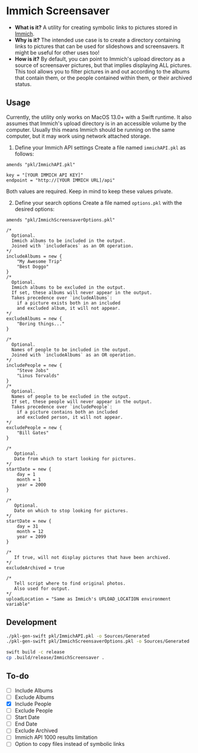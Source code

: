 # Immich Screensaver

- **What is it?** A utility for creating symbolic links to pictures stored in [Immich](https://github.com/immich-app/immich).
- **Why is it?** The intended use case is to create a directory containing links 
to pictures that can be used for slideshows and screensavers. 
It might be useful for other uses too!
- **How is it?** By default, you can point to Immich's upload directory as a 
source of screensaver pictures, but that implies displaying ALL pictures.
This tool allows you to filter pictures in and out according to the albums that
contain them, or the people contained within them, or their archived status.

## Usage
Currently, the utility only works on MacOS 13.0+ with a Swift runtime.
It also assumes that Immich's upload directory is in an accessible volume by the computer.
Usually this means Immich should be running on the same computer, but it may work using network attached storage.

1. Define your Immich API settings
Create a file named `immichAPI.pkl` as follows:
```pkl
amends "pkl/ImmichAPI.pkl"

key = "[YOUR IMMICH API KEY]"
endpoint = "http://[YOUR IMMICH URL]/api"
```
Both values are required. Keep in mind to keep these values private.

2. Define your search options
Create a file named `options.pkl` with the desired options:
```pkl
amends "pkl/ImmichScreensaverOptions.pkl"

/*
  Optional.
  Immich albums to be included in the output.
  Joined with `includeFaces` as an OR operation.
*/
includeAlbums = new {
    "My Awesome Trip"
    "Best Doggo"
}
/*
  Optional.
  Immich albums to be excluded in the output.
  If set, these albums will never appear in the output.
  Takes precedence over `includeAlbums`:
    if a picture exists both in an included
    and excluded album, it will not appear.
*/
excludeAlbums = new {
    "Boring things..."
}

/*
  Optional.
  Names of people to be included in the output.
  Joined with `includeAlbums` as an OR operation.
*/
includePeople = new {
    "Steve Jobs"
    "Linus Torvalds"
}
/*
  Optional.
  Names of people to be excluded in the output.
  If set, these people will never appear in the output.
  Takes precedence over `includePeople`:
    if a picture contains both an included
    and excluded person, it will not appear.
*/
excludePeople = new {
    "Bill Gates"
}

/*
   Optional.
   Date from which to start looking for pictures.
*/
startDate = new {
    day = 1
    month = 1
    year = 2000
}

/*
   Optional.
   Date on which to stop looking for pictures.
*/
startDate = new {
    day = 31
    month = 12
    year = 2099
}

/*
   If true, will not display pictures that have been archived.   
*/
excludeArchived = true

/*
   Tell script where to find original photos.
   Also used for output.
*/
uploadLocation = "Same as Immich's UPLOAD_LOCATION environment variable"
```

## Development
```sh
./pkl-gen-swift pkl/ImmichAPI.pkl -o Sources/Generated
./pkl-gen-swift pkl/ImmichScreensaverOptions.pkl -o Sources/Generated
```

```sh
swift build -c release
cp .build/release/ImmichScreensaver .
```

## To-do
- [ ] Include Albums
- [ ] Exclude Albums
- [x] Include People
- [ ] Exclude People
- [ ] Start Date
- [ ] End Date
- [ ] Exclude Archived
- [ ] Immich API 1000 results limitation
- [ ] Option to copy files instead of symbolic links
